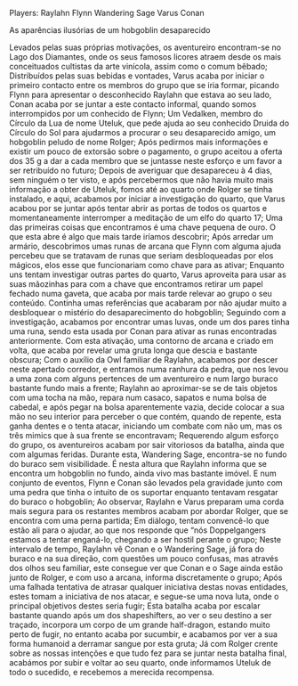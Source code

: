 Players:
Raylahn
Flynn
Wandering Sage
Varus
Conan

As aparências ilusórias de um hobgoblin desaparecido

Levados pelas suas próprias motivações, os aventureiro encontram-se no Lago dos Diamantes, onde os seus famosos licores atraem desde os mais conceituados cultistas da arte vinícola, assim como o comum bêbado;
Distribuídos pelas suas bebidas e vontades, Varus acaba por iniciar o primeiro contacto entre os membros do grupo que se iria formar, picando Flynn para apresentar o desconhecido Raylahn que estava ao seu lado, Conan acaba por se juntar a este contacto informal, quando somos interrompidos por um conhecido de Flynn;
Um Vedalken, membro do Círculo da Lua de nome Uteluk, que pede ajuda ao seu conhecido Druida do Círculo do Sol para ajudarmos a procurar o seu desaparecido amigo, um hobgoblin peludo de nome Rolger;
Após pedirmos mais informações e existir um pouco de extorsão sobre o pagamento, o grupo aceitou a oferta dos 35 g a dar a cada membro que se juntasse neste esforço e um favor a ser retribuído no futuro;
Depois de averiguar que desapareceu à 4 dias, sem ninguém o ter visto, e após percebermos que não havia muito mais informação a obter de Uteluk, fomos até ao quarto onde Rolger se tinha instalado, e aqui, acabamos por iniciar a investigação do quarto, que Varus acabou por se juntar após tentar abrir as portas de todos os quartos e momentaneamente interromper a meditação de um elfo do quarto 17;
Uma das primeiras coisas que encontramos é uma chave pequena de ouro. O que esta abre é algo que mais tarde iríamos descobrir;
Após arredar um armário, descobrimos umas runas de arcana que Flynn com alguma ajuda percebeu que se tratavam de runas que seriam desbloqueadas por elos mágicos, elos esse que funcionariam como chave para as ativar;
Enquanto uns tentam investigar outras partes do quarto, Varus aproveita para usar as suas mãozinhas para com a chave que encontramos retirar um papel fechado numa gaveta, que acaba por mais tarde relevar ao grupo o seu conteúdo. Continha umas referências que acabaram por não ajudar muito a desbloquear o mistério do desaparecimento do hobgoblin;
Seguindo com a investigação, acabamos por encontrar umas luvas, onde um dos pares tinha uma runa, sendo esta usada por Conan para ativar as runas encontradas anteriormente. Com esta ativação, uma contorno de arcana e criado em volta, que acaba por revelar uma gruta longa que descia e bastante obscura;
Com o auxílio da Owl familiar de Raylahn, acabamos por descer neste apertado corredor, e entramos numa ranhura da pedra, que nos levou a uma zona com alguns pertences de um aventureiro e num largo buraco bastante fundo mais a frente;
Raylahn ao aproximar-se se de tais objetos com uma tocha na mão, repara num casaco, sapatos e numa bolsa de cabedal, e após pegar na bolsa aparentemente vazia, decide colocar a sua mão no seu interior para perceber o que contém, quando de repente, esta ganha dentes e o tenta atacar, iniciando um combate com não um, mas os três mimics que à sua frente se encontravam;
Requerendo algum esforço do grupo, os aventureiros acabam por sair vitoriosos da batalha, ainda que com algumas feridas. Durante esta, Wandering Sage, encontra-se no fundo do buraco sem visibilidade. É nesta altura que Raylahn informa que se encontra um hobgoblin no fundo, ainda vivo mas bastante imóvel. E num conjunto de eventos, Flynn e Conan são levados pela gravidade junto com uma pedra que tinha o intuito de os suportar enquanto tentavam resgatar do buraco o hobgoblin;
Ao observar, Raylahn e Varus preparam uma corda mais segura para os restantes membros acabam por abordar Rolger, que se encontra com uma perna partida;
Em diálogo, tentam convencê-lo que estão ali para o ajudar, ao que nos responde que “nós Doppelgangers estamos a tentar enganá-lo, chegando a ser hostil perante o grupo;
Neste intervalo de tempo, Raylahn vê Conan e o Wandering Sage, já fora do buraco e na sua direção, com questões um pouco confusas, mas através dos olhos seu familiar, este consegue ver que Conan e o Sage ainda estão junto de Rolger, e com uso a arcana, informa discretamente o grupo;
Após uma falhada tentativa de atrasar qualquer iniciativa destas novas entidades, estes tomam a iniciativa de nos atacar, e segue-se uma nova luta, onde o principal objetivos destes seria fugir;
Esta batalha acaba por escalar bastante quando após um dos shapeshifters, ao ver o seu destino a ser traçado, incorpora um corpo de um grande half-dragon, estando muito perto de fugir, no entanto acaba por sucumbir, e acabamos por ver a sua forma humanoid a derramar sangue por esta gruta;
Já com Rolger crente sobre as nossas intenções e que tudo fez para se juntar nesta batalha final, acabámos por subir e voltar ao seu quarto, onde informamos Uteluk de todo o sucedido, e recebemos a merecida recompensa.

















